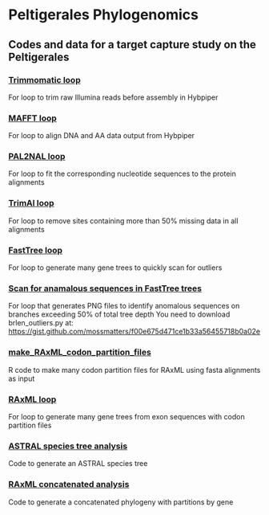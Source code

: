 # Peltigerales Phylogenomics
## Codes and data for a target capture study on the Peltigerales

### [Trimmomatic loop](./trimmomatic.sh)
For loop to trim raw Illumina reads before assembly in Hybpiper

### [MAFFT loop](./mafft.sh)
For loop to align DNA and AA data output from Hybpiper

### [PAL2NAL loop](./pal2nal.sh)
For loop to fit the corresponding nucleotide sequences to the protein alignments

### [TrimAl loop](./trimal.sh)
For loop to remove sites containing more than 50% missing data in all alignments

### [FastTree loop](./fasttree.sh)
For loop to generate many gene trees to quickly scan for outliers

### [Scan for anamalous sequences in FastTree trees](./brlen_outliers.sh)
For loop that generates PNG files to identify anomalous sequences on branches exceeding 50% of total tree depth
You need to download brlen_outliers.py at: https://gist.github.com/mossmatters/f00e675d471ce1b33a56455718b0a02e

### [make_RAxML_codon_partition_files](./make_RAxML_codon_partition_files.R)
R code to make many codon partition files for RAxML using fasta alignments as input

### [RAxML loop](./raxml_loop.sh)
For loop to generate many gene trees from exon sequences with codon partition files

### [ASTRAL species tree analysis](./astral.sh)
Code to generate an ASTRAL species tree

### [RAxML concatenated analysis](./raxml_concat.sh)
Code to generate a concatenated phylogeny with partitions by gene
